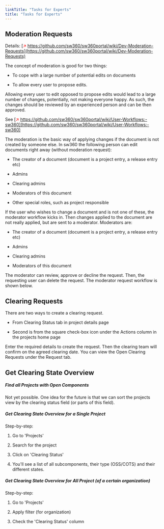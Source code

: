 ```yaml
---
linkTitle: "Tasks for Experts"
title: "Tasks for Experts"
---
```


<!---
## Tasks for Experts

###  Find a Project

Step-by-step:

1. Go to 'Projects'

2. Use the 'Advanced Search' (case insensitive prefix)

3. Done

### Add/Modify Export Control Information

Step-by-step:

1. Go to 'Components'

2. Search for the component…

3. Click on the component name

4. Select 'Release Overview'

5. Click on the version number

6. Click 'Edit Release'

7. Select 'ECC Details'

8. Enter/update the ECC Information

9. Click 'Update Release'

10. Done

![Information](ImagesBasic/Information.png) **Note**: changes to the export control information done by other users always requires the approval of one the assigned export control experts. You will find this as a task assigned to you.
--->

## Moderation Requests

Details: [<span style="color:red">&#8599;</span> https://github.com/sw360/sw360portal/wiki/Dev-Moderation-Requests](https://github.com/sw360/sw360portal/wiki/Dev-Moderation-Requests)

The concept of moderation is good for two things:

- To cope with a large number of potential edits on documents

- To allow every user to propose edits.

Allowing every user to edit opposed to propose edits would lead to a large number of changes, potentially, not making everyone happy. As such, the changes should be reviewed by an experienced person and can be then approved.

See [<span style="color:red">&#8599;</span> https://github.com/sw360/sw360portal/wiki/User-Workflows:-sw360](https://github.com/sw360/sw360portal/wiki/User-Workflows:-sw360)

The moderation is the basic way of applying changes if the document is not created by someone else. In sw360 the following person can edit documents right away (without moderation request):

- The creator of a document (document is a project entry, a release entry etc)

- Admins

- Clearing admins

- Moderators of this document

- Other special roles, such as project responsible

If the user who wishes to change a document and is not one of these, the moderator workflow kicks in. Then changes applied to the document are not really applied, but are sent to a moderator. Moderators are:

- The creator of a document (document is a project entry, a release entry etc)

- Admins

- Clearing admins

- Moderators of this document

The moderator can review, approve or decline the request. Then, the requesting user can delete the request. The moderator request workflow is shown below.

## Clearing Requests

There are two ways to create a clearing request.

 - From Clearing Status tab in project details page

 - Second is from the square check-box icon under the Actions column in the projects home page

Enter the required details to create the request. Then the clearing team will confirm on the agreed clearing date.
You can view the Open Clearing Requests under the Request tab.

## Get Clearing State Overview

##### Find all Projects with Open Components

Not yet possible. One idea for the future is that we can sort the projects view by the clearing status field (or parts of this field).

##### Get Clearing State Overview for a Single Project

Step-by-step:

1. Go to 'Projects'

2. Search for the project

3. Click on 'Clearing Status'

4. You'll see a list of all subcomponents, their type (OSS/COTS) and their different states.

##### Get Clearing State Overview for All Project (of a certain organization)

Step-by-step:

1. Go to 'Projects'

2. Apply filter (for organization)

3. Check the 'Clearing Status' column
